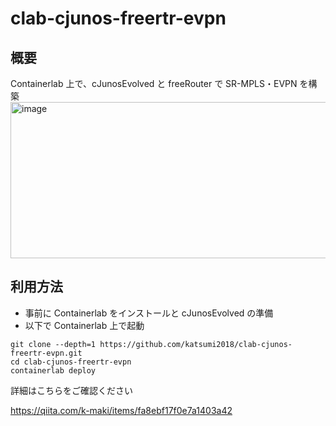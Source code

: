 # clab-cjunos-freertr-evpn
## 概要
Containerlab 上で、cJunosEvolved と freeRouter で SR-MPLS・EVPN を構築
<img width="1172" height="250" alt="image" src="https://github.com/user-attachments/assets/f61e3976-1ed1-4af4-b4ff-7d763b9c0595" />

## 利用方法
- 事前に Containerlab をインストールと cJunosEvolved の準備
- 以下で Containerlab 上で起動
```
git clone --depth=1 https://github.com/katsumi2018/clab-cjunos-freertr-evpn.git
cd clab-cjunos-freertr-evpn
containerlab deploy
```

詳細はこちらをご確認ください

https://qiita.com/k-maki/items/fa8ebf17f0e7a1403a42

